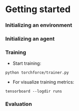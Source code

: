 Getting started
===============


### Initializing an environment

### Initializing an agent

### Training
- Start training:

```
python torchforce/trainer.py
```

- For visualize training metrics:

```
tensorboard --logdir runs
```

### Evaluation
